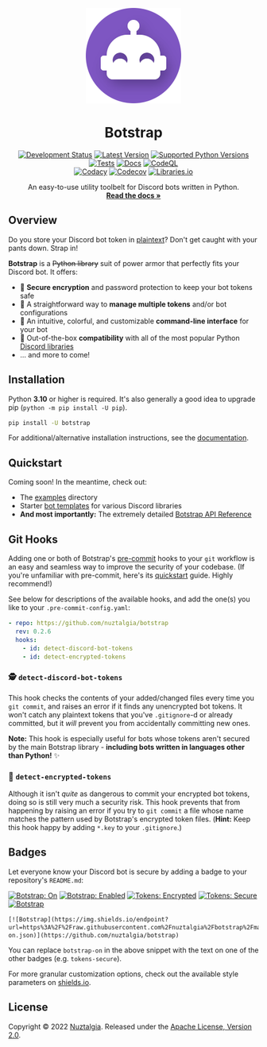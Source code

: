 <div align="center">

[![Botstrap Logo](https://raw.githubusercontent.com/nuztalgia/botstrap/main/docs/images/logo-192.png)](https://botstrap.readthedocs.io)

# Botstrap

[![Development Status](https://img.shields.io/pypi/status/botstrap)](https://pypi.org/project/botstrap/)
[![Latest Version](https://img.shields.io/pypi/v/botstrap?label=latest%20version)](https://pypi.org/project/botstrap/)
[![Supported Python Versions](https://img.shields.io/pypi/pyversions/botstrap)](https://pypi.org/project/botstrap/)
<br>
[![Tests](https://github.com/nuztalgia/botstrap/actions/workflows/tests.yml/badge.svg)](https://github.com/nuztalgia/botstrap/actions/workflows/tests.yml)
[![Docs](https://img.shields.io/readthedocs/botstrap?logo=read-the-docs&logoColor=9fa6ae&label=Docs&labelColor=313a43)](https://readthedocs.org/projects/botstrap)
[![CodeQL](https://github.com/nuztalgia/botstrap/actions/workflows/codeql.yml/badge.svg)](https://github.com/nuztalgia/botstrap/actions/workflows/codeql.yml)
<br>
[![Codacy](https://img.shields.io/codacy/grade/6864639715f04899b62d3a4460eba83e?logo=codacy)](https://app.codacy.com/gh/nuztalgia/botstrap)
[![Codecov](https://img.shields.io/codecov/c/github/nuztalgia/botstrap?logo=codecov&logoColor=fff)](https://app.codecov.io/github/nuztalgia/botstrap)
[![Libraries.io](https://img.shields.io/librariesio/github/nuztalgia/botstrap?logo=librariesdotio&logoColor=ddd&logoWidth=12&label=deps)](https://libraries.io/github/nuztalgia/botstrap)

An easy-to-use utility toolbelt for Discord bots written in Python.<br>
[**Read the docs »**](https://botstrap.readthedocs.io)

</div>

## Overview

Do you store your Discord bot token in
[plaintext](https://en.wikipedia.org/wiki/Plaintext)? Don't get caught with your pants
down. Strap in!

**Botstrap** is a ~~Python library~~ suit of power armor that perfectly fits your
Discord bot. It offers:

- 🔐 **Secure encryption** and password protection to keep your bot tokens safe
- 🤹 A straightforward way to **manage multiple tokens** and/or bot configurations
- 🌈 An intuitive, colorful, and customizable **command-line interface** for your bot
- 🤝 Out-of-the-box **compatibility** with all of the most popular Python
  [Discord libraries](https://github.com/nuztalgia/botstrap/tree/main/examples/libraries)
- ... and more to come!

## Installation

Python **3.10** or higher is required. It's also generally a good idea to upgrade pip
(`python -m pip install -U pip`).

```sh
pip install -U botstrap
```

For additional/alternative installation instructions, see the
[documentation](https://botstrap.readthedocs.io/en/latest/getting-started/#installation).

## Quickstart

Coming soon! In the meantime, check out:

- The [examples](https://github.com/nuztalgia/botstrap/tree/main/examples) directory
- Starter
  [bot templates](https://github.com/nuztalgia/botstrap/tree/main/examples/libraries)
  for various Discord libraries
- **And most importantly:** The extremely detailed
  [Botstrap API Reference](https://botstrap.readthedocs.io/en/latest/api/)

## Git Hooks

Adding one or both of Botstrap's [pre-commit](https://github.com/pre-commit/pre-commit)
hooks to your `git` workflow is an easy and seamless way to improve the security of your
codebase. (If you're unfamiliar with pre-commit, here's its
[quickstart](https://pre-commit.com/index.html#quick-start) guide. Highly recommend!)

See below for descriptions of the available hooks, and add the one(s) you like to your
`.pre-commit-config.yaml`:

```yaml
- repo: https://github.com/nuztalgia/botstrap
  rev: 0.2.6
  hooks:
    - id: detect-discord-bot-tokens
    - id: detect-encrypted-tokens
```

### 🕵️ `detect-discord-bot-tokens`

This hook checks the contents of your added/changed files every time you `git commit`,
and raises an error if it finds any unencrypted bot tokens. It won't catch any plaintext
tokens that you've `.gitignore`-d or already committed, but it _will_ prevent you from
accidentally committing new ones.

**Note:** This hook is especially useful for bots whose tokens aren't secured by the
main Botstrap library - **including bots written in languages other than Python!** ✨

### 💂 `detect-encrypted-tokens`

Although it isn't _quite_ as dangerous to commit your encrypted bot tokens, doing so is
still very much a security risk. This hook prevents that from happening by raising an
error if you try to `git commit` a file whose name matches the pattern used by
Botstrap's encrypted token files. (**Hint:** Keep this hook happy by adding `*.key` to
your `.gitignore`.)

## Badges

Let everyone know your Discord bot is secure by adding a badge to your repository's
`README.md`:

[![Botstrap: On](https://img.shields.io/endpoint?url=https%3A%2F%2Fraw.githubusercontent.com%2Fnuztalgia%2Fbotstrap%2Fmain%2F.github%2Fbadges%2Fbotstrap-on.json)](https://github.com/nuztalgia/botstrap)
[![Botstrap: Enabled](https://img.shields.io/endpoint?url=https%3A%2F%2Fraw.githubusercontent.com%2Fnuztalgia%2Fbotstrap%2Fmain%2F.github%2Fbadges%2Fbotstrap-enabled.json)](https://github.com/nuztalgia/botstrap)
[![Tokens: Encrypted](https://img.shields.io/endpoint?url=https%3A%2F%2Fraw.githubusercontent.com%2Fnuztalgia%2Fbotstrap%2Fmain%2F.github%2Fbadges%2Ftokens-encrypted.json)](https://github.com/nuztalgia/botstrap)
[![Tokens: Secure](https://img.shields.io/endpoint?url=https%3A%2F%2Fraw.githubusercontent.com%2Fnuztalgia%2Fbotstrap%2Fmain%2F.github%2Fbadges%2Ftokens-secure.json)](https://github.com/nuztalgia/botstrap)
[![Botstrap](https://img.shields.io/endpoint?url=https%3A%2F%2Fraw.githubusercontent.com%2Fnuztalgia%2Fbotstrap%2Fmain%2F.github%2Fbadges%2Fbotstrap.json)](https://github.com/nuztalgia/botstrap)

```
[![Botstrap](https://img.shields.io/endpoint?url=https%3A%2F%2Fraw.githubusercontent.com%2Fnuztalgia%2Fbotstrap%2Fmain%2F.github%2Fbadges%2Fbotstrap-on.json)](https://github.com/nuztalgia/botstrap)
```

You can replace `botstrap-on` in the above snippet with the text on one of the other
badges (e.g. `tokens-secure`).

For more granular customization options, check out the available style parameters on
[shields.io](https://shields.io/#styles).

## License

Copyright © 2022 [Nuztalgia](https://github.com/nuztalgia). Released under the
[Apache License, Version 2.0](https://github.com/nuztalgia/botstrap/blob/main/LICENSE).
